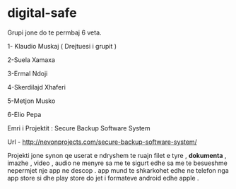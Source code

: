 # digital-safe

Grupi jone do te  permbaj 6 veta.

1- Klaudio Muskaj ( Drejtuesi i grupit ) 

2-Suela Xamaxa

3-Ermal Ndoji

4-Skerdilajd Xhaferi 

5-Metjon Musko

6-Elio Pepa  

Emri i Projektit : Secure Backup Software System 

Url - http://nevonprojects.com/secure-backup-software-system/

Projekti jone synon
qe  userat e ndryshem te  ruajn filet e tyre  , **dokumenta** , imazhe , video , audio ne  menyre sa me  te sigurt edhe  sa  me te  besueshme  nepermjet nje  app ne descop . app mund te  shkarkohet edhe  ne  telefon nga  app store si dhe  play store  do jet  i  formateve android edhe apple .

